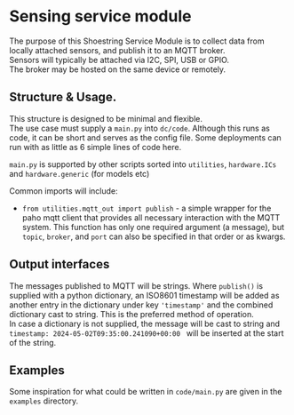# Sensing service module

The purpose of this Shoestring Service Module is to collect data from locally attached sensors, and publish it to an MQTT broker.  
Sensors will typically be attached via I2C, SPI, USB or GPIO.  
The broker may be hosted on the same device or remotely.  

## Structure & Usage.

This structure is designed to be minimal and flexible.  
The use case must supply a `main.py` into `dc/code`. Although this runs as code, it can be short and serves as the config file. Some deployments can run with as little as 6 simple lines of code here.

`main.py` is supported by other scripts sorted into `utilities`, `hardware.ICs` and `hardware.generic` (for models etc)

Common imports will include:  
- `from utilities.mqtt_out import publish` - a simple wrapper for the paho mqtt client that provides all necessary interaction with the MQTT system. This function has only one required argument (a message), but `topic`, `broker`, and `port` can also be specified in that order or as kwargs.

## Output interfaces

The messages published to MQTT will be strings. Where `publish()` is supplied with a python dictionary, an ISO8601 timestamp will be added as another entry in the dictionary under key `'timestamp'` and the combined dictionary cast to string. This is the preferred method of operation.  
In case a dictionary is not supplied, the message will be cast to string and `timestamp: 2024-05-02T09:35:00.241090+00:00 ` will be inserted at the start of the string.

## Examples

Some inspiration for what could be written in `code/main.py` are given in the `examples` directory.